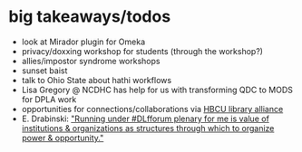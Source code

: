 # big takeaways/todos

 - look at Mirador plugin for Omeka
 - privacy/doxxing workshop for students (through the workshop?)
 - allies/impostor syndrome workshops
 - sunset baist
 - talk to Ohio State about hathi workflows
 - Lisa Gregory @ NCDHC has help for us with transforming QDC to MODS for DPLA work
 - opportunities for connections/collaborations via [HBCU library alliance](http://www.hbculibraries.org/libraries-states.php#state_19)
 - E. Drabinski: ["Running under #DLfforum plenary for me is value of institutions & organizations as structures through which to organize power & opportunity."](https://twitter.com/edrabinski/status/923215442709184512)